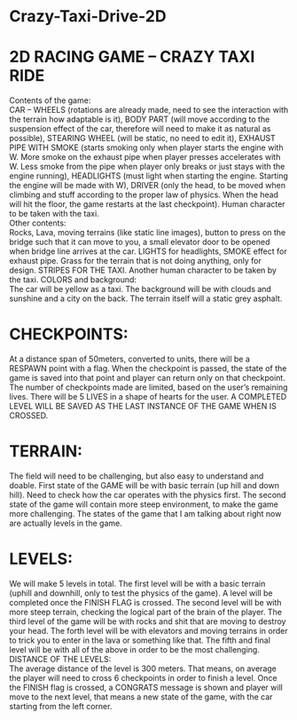 # Crazy-Taxi-Drive-2D


# 2D RACING GAME – CRAZY TAXI RIDE  
Contents of the game:  
CAR – WHEELS (rotations are already made, need to see the interaction with the terrain how adaptable is it), BODY PART (will move according to the suspension effect of the car, therefore will need to make it as natural as possible), STEARING WHEEL (will be static, no need to edit it), EXHAUST PIPE WITH SMOKE (starts smoking only when player starts the engine with W. More smoke on the exhaust pipe when player presses accelerates with W. Less smoke from the pipe when player only breaks or just stays with the engine running), HEADLIGHTS (must light when starting the engine. Starting the engine will be made with W), DRIVER (only the head, to be moved when climbing and stuff according to the proper law of physics. When the head will hit the floor, the game restarts at the last checkpoint). Human character to be taken with the taxi.  
Other contents:  
Rocks, Lava, moving terrains (like static line images), button to press on the bridge such that it can move to you, a small elevator door to be opened when bridge line arrives at the car. LIGHTS for headlights, SMOKE effect for exhaust pipe. Grass for the terrain that is not doing anything, only for design. STRIPES FOR THE TAXI. Another human character to be taken by the taxi.
COLORS and background:  
The car will be yellow as a taxi. The background will be with clouds and sunshine and a city on the back. The terrain itself will a static grey asphalt.   

# CHECKPOINTS:  
At a distance span of 50meters, converted to units, there will be a RESPAWN point with a flag. When the checkpoint is passed, the state of the game is saved into that point and player can return only on that checkpoint. The number of checkpoints made are limited, based on the user’s remaining lives. There will be 5 LIVES in a shape of hearts for the user. A COMPLETED LEVEL WILL BE SAVED AS THE LAST INSTANCE OF THE GAME WHEN IS CROSSED.

# TERRAIN:  
The field will need to be challenging, but also easy to understand and doable. First state of the GAME will be with basic terrain (up hill and down hill). Need to check how the car operates with the physics first. The second state of the game will contain more steep environment, to make the game more challenging. The states of the game that I am talking about right now are actually levels in the game.  

# LEVELS:  
We will make 5 levels in total. The first level will be with a basic terrain (uphill and downhill, only to test the physics of the game). A level will be completed once the FINISH FLAG is crossed. The second level will be with more steep terrain, checking the logical part of the brain of the player. The third level of the game will be with rocks and shit that are moving to destroy your head. The forth level will be with elevators and moving terrains in order to trick you to enter in the lava or something like that. The fifth and final level will be with all of the above in order to be the most challenging.  
DISTANCE OF THE LEVELS:  
The average distance of the level is 300 meters. That means, on average the player will need to cross 6 checkpoints in order to finish a level. Once the FINISH flag is crossed, a CONGRATS message is shown and player will move to the next level, that means a new state of the game, with the car starting from the left corner.  


